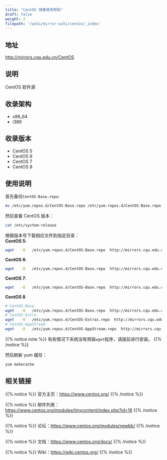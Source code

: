 ```yaml
---
title: "CentOS 镜像使用帮助"
draft: false
weight: 2
filepath: '/wiki/mirror-wiki/centos/_index'
---
```

## 地址

http://mirrors.cqu.edu.cn/CentOS

## 说明

CentOS 软件源

## 收录架构

- x86_64
- i386

## 收录版本

- CentOS 5
- CentOS 6
- CentOS 7
- CentOS 8

## 使用说明

首先备份`CentOS-Base.repo`:

```bash
mv /etc/yum.repos.d/CentOS-Base.repo /etc/yum.repos.d/CentOS-Base.repo.backup
```

然后查看 CentOS 版本：

```bash
cat /etc/system-release
```

根据版本号下载相应文件到指定目录：</br>
**CentOS 5**:
```bash
wget   -O   /etc/yum.repos.d/CentOS-Base.repo  http://mirrors.cqu.edu.cn/repo/centos/Centos-5.repo
```
**CentOS 6**:
```bash
wget   -O   /etc/yum.repos.d/CentOS-Base.repo  http://mirrors.cqu.edu.cn/repo/centos/Centos-6.repo
```
**CentOS 7**:
```bash
wget   -O   /etc/yum.repos.d/CentOS-Base.repo  http://mirrors.cqu.edu.cn/repo/centos/Centos-7.repo
```
**CentOS 8**
```bash
# CentOS-Base
wget   -O   /etc/yum.repos.d/CentOS-Base.repo  http://mirrors.cqu.edu.cn/repo/centos/Centos-8-repo/CentOS-Base.repo
# CentOS-Extra
wget   -O   /etc/yum.repos.d/CentOS-Extras.repo  http://mirrors.cqu.edu.cn/repo/centos/Centos-8-repo/CentOS-Extras.repo
# CentOS-AppStream
wget   -O   /etc/yum.repos.d/CentOS-AppStream.repo  http://mirrors.cqu.edu.cn/repo/centos/Centos-8-repo/CentOS-AppStream.repo
```

{{% notice note %}}
有些情况下系统没有预装`wget`程序，请提前进行安装。
{{% /notice %}}

然后刷新 yum 缓存：
```bash
yum makecache
```
## 相关链接

{{% notice %}}
官方主页：https://www.centos.org/
{{% /notice %}}

{{% notice %}}
邮件列表：https://www.centos.org/modules/tinycontent/index.php?id=16
{{% /notice %}}

{{% notice %}}
论坛：https://www.centos.org/modules/newbb/
{{% /notice %}}

{{% notice %}}
文档：https://www.centos.org/docs/
{{% /notice %}}

{{% notice %}}
Wiki：https://wiki.centos.org/
{{% /notice %}}
